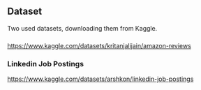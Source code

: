 ## Dataset
Two used datasets, downloading them from Kaggle.

### 
https://www.kaggle.com/datasets/kritanjalijain/amazon-reviews


### Linkedin Job Postings
https://www.kaggle.com/datasets/arshkon/linkedin-job-postings



